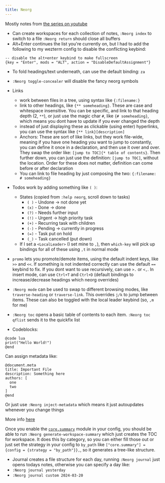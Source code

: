 ```yaml
---
title: Neorg
---
```


Mostly notes from [the series on youtube](https://www.youtube.com/playlist?list=PLx2ksyallYzVI8CN1JMXhEf62j2AijeDa)

- Can create workspaces for each collection of notes, `:Neorg index` to switch to a file `:Neorg return` should close all buffers
- Alt+Enter continues the list you're currently on, but I had to add the following to my wezterm config to disable the conflicting keybind:

```
-- disable the alt+enter keybind to make fullscreen
{key = "Enter", mods = "ALT", action = "DisableDefaultAssignment"}
```

- To fold headings/text underneath, can use the default binding: `za`
- `:Neorg toggle-concealer` will disable the fancy neorg symbols
- Links
  - work between files in a tree, using syntax like `{:filename:}`
  - link to other headings, like `{** someheading}`. These are case and whitespace insensitive. You can be specific, and link to that heading depth (2, `**`), or just use the magic char `#`, like `{# someheading}`, which means you dont have to update if you ever changed the depth
  - instead of just displaying these as clickable (using enter) hyperlinks, you can use the syntax like `{** link}[description]`
  - Anchors: These are sort of like links, but they work file-wide, meaning if you have one heading you want to jump to constantly, you can define it once in a declaration, and then use it over and over. They swap the order like: `[jump to TOC]{* table of contents}`. Then further down, you can just use the definition: `[jump to TOC]`, without the location. Order for these does not matter, definition can come before or after declaration
  - You can link to file heading by just composing the two: `{:filename: # someheading}`
- Todos work by adding something like `( )`:
  - States (copied from `:help neorg`, scroll down to tasks)
    - `( )` - Undone -> not done yet
    - `(x)` - Done -> done
    - `(?)` - Needs further input
    - `(!)` - Urgent -> high priority task
    - `(+)` - Recurring task with children
    - `(-)` - Pending -> currently in progress
    - `(=)` - Task put on hold
    - `(_)` - Task cancelled (put down)
  - If I set a `<LocalLeader>` (I set mine to `,`), then `which-key` will pick up bindings for all of these using `,t` in normal mode
- `promo` lets you promote/demote items, using the default indent keys, like `>>` and `<<`. If something is not indented correctly can use the default `==` keybind to fix. If you dont want to use recursively, can use `>.` or `<,`. In insert mode, can use `Ctrl+T` and `Ctrl+D` (default bindings to increase/decrease headings which neorg overrides)
- `:Neorg mode` can be used to swap to different browsing modes, like `traverse-heading` or `traverse-link`. This overrides `j/k` to jump between items. These can also be toggled with the local leader keybind (so, `,m` for me)
- `:Neorg toc` opens a basic table of contents to each item. `:Neorg toc qflist` sends it to the quickfix list

- Codeblocks:

```
@code lua
print("Hello World!")
@end
```

Can assign metadata like:

```
@document.meta
title: Important File
description: Something here
authors: [
  one
  two
]
@end
```

Or just use `:Neorg inject-metadata` which means it just autoupdates whenever you change things

More info [here](https://github.com/nvim-neorg/neorg/wiki/Metagen)

Once you enable the [`core.summary`](https://github.com/nvim-neorg/neorg/wiki/Summary) module in your config, you should be able to run `:Neorg generate-workspace-summary` which just creates the TOC for workspace. It does this by category, so you can either fill those out or just set the strategy in your config to `by_path` like `["core.summary"] = {config = {strategy = "by_path"}},`, so it generates a tree-like structure.

- Journal creates a file structure for each day, running `:Neorg journal` just opens todays notes, otherwise you can specify a day like:
- `:Neorg journal yesterday`
- `:Neorg journal custom 2024-03-20`
